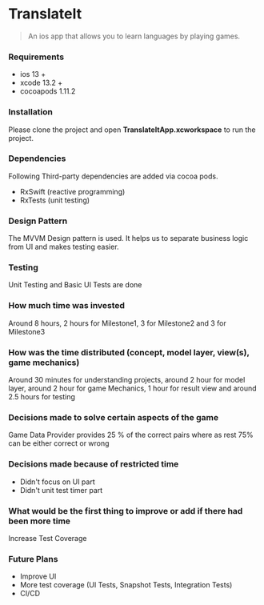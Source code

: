 # TranslateIt
> An ios app that allows you to learn languages by playing games.

### Requirements

* ios 13 + 
* xcode 13.2 +
* cocoapods 1.11.2 

### Installation
Please clone the project and open **TranslateItApp.xcworkspace** to run the project.

### Dependencies

Following Third-party dependencies are added via cocoa pods.

* RxSwift (reactive programming)
* RxTests (unit testing)
 
### Design Pattern
The MVVM Design pattern is used. It helps us to separate business logic from UI and makes testing easier.
 
### Testing 
Unit Testing and Basic UI Tests are done


### How much time was invested
 Around 8 hours, 2 hours for Milestone1, 3 for Milestone2 and 3 for Milestone3

### How was the time distributed (concept, model layer, view(s), game mechanics)
Around 30 minutes for understanding projects, around 2 hour for model layer, around 2 hour for game Mechanics, 1 hour for result view and around 2.5 hours for testing


### Decisions made to solve certain aspects of the game
Game Data Provider provides 25 % of the correct pairs where as rest 75% can be either correct or wrong

### Decisions made because of restricted time
* Didn't focus on UI part
* Didn't unit test timer part

### What would be the first thing to improve or add if there had been more time
Increase Test Coverage

### Future Plans
* Improve UI
* More test coverage (UI Tests, Snapshot Tests, Integration Tests)
* CI/CD

